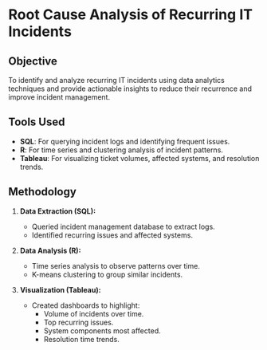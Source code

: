 # Root Cause Analysis of Recurring IT Incidents

## Objective
To identify and analyze recurring IT incidents using data analytics techniques and provide actionable insights to reduce their recurrence and improve incident management.

## Tools Used
- **SQL**: For querying incident logs and identifying frequent issues.
- **R**: For time series and clustering analysis of incident patterns.
- **Tableau**: For visualizing ticket volumes, affected systems, and resolution trends.

## Methodology
1. **Data Extraction (SQL):**
   - Queried incident management database to extract logs.
   - Identified recurring issues and affected systems.

2. **Data Analysis (R):**
   - Time series analysis to observe patterns over time.
   - K-means clustering to group similar incidents.

3. **Visualization (Tableau):**
   - Created dashboards to highlight:
     - Volume of incidents over time.
     - Top recurring issues.
     - System components most affected.
     - Resolution time trends.
